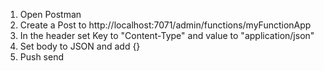 1. Open Postman
2. Create a Post to http://localhost:7071/admin/functions/myFunctionApp
3. In the header set Key to "Content-Type" and value to "application/json"
4. Set body to JSON and add {}
5. Push send
